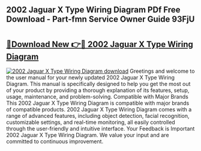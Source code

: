 ## 2002 Jaguar X Type Wiring Diagram PDf Free Download - Part-fmn Service Owner Guide 93FjU

# <h2><a href="http://dflxe2t.blite.top/?on=2002+Jaguar+X+Type+Wiring+Diagram">🔗Download New 👉🔴 2002 Jaguar X Type Wiring Diagram</a></h2>

[![2002 Jaguar X Type Wiring Diagram download](https://i.imgur.com/lujVjoI.png)](http://dflxe2t.blite.top/?on=2002+Jaguar+X+Type+Wiring+Diagram)
Greetings and welcome to the user manual for your newly updated 2002 Jaguar X Type Wiring Diagram. This manual is specifically designed to help you get the most out of your product by providing a thorough explanation of its features, setup, usage, maintenance, and problem-solving. Compatible with Major Brands This 2002 Jaguar X Type Wiring Diagram is compatible with major brands of compatible products. 2002 Jaguar X Type Wiring Diagram comes with a range of advanced features, including object detection, facial recognition, customizable settings, and real-time monitoring, all easily controlled through the user-friendly and intuitive interface. Your Feedback is Important 2002 Jaguar X Type Wiring Diagram. We value your input and are committed to continuous improvement.
